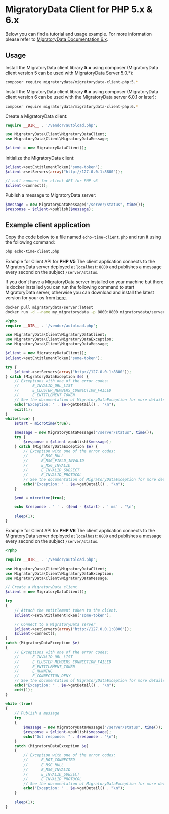 # MigratoryData Client for PHP 5.x & 6.x #

Below you can find a tutorial and usage example. For more information please refer to [MigratoryData Documentation 6.x](https://migratorydata.com/docs/client-api/php/).

## Usage ##
Install the MigratoryData client library **5.x** using composer (MigratoryData client version 5 can be used with MigratoryData Server 5.0.*):

```bash
composer require migratorydata/migratorydata-client-php:5.*
```

Install the MigratoryData client library **6.x** using composer (MigratoryData client version 6 can be used with the MigratoryData server 6.0.1 or later):

```bash
composer require migratorydata/migratorydata-client-php:6.*
```


Create a MigratoryData client:

```php
require __DIR__ . '/vendor/autoload.php';

use MigratoryData\Client\MigratoryDataClient;
use MigratoryData\Client\MigratoryDataMessage;

$client = new MigratoryDataClient(); 
```

Initialize the MigratoryData client:

```php    
$client->setEntitlementToken("some-token");
$client->setServers(array("http://127.0.0.1:8800"));

// call connect for client API for PHP v6
$client->connect();
```
 
Publish a message to MigratoryData server:
 
```php
$message = new MigratoryDataMessage("/server/status", time());
$response = $client->publish($message);
```

## Example client application ##

Copy the code below to a file named `echo-time-client.php` and run it using the following command:

```bash
php echo-time-client.php
```

Example for Client API for **PHP V5**
The client application connects to the MigratoryData server deployed at `localhost:8800` and publishes a message every second on the subject `/server/status`.

If you don't have a MigratoryData server installed on your machine but there is docker installed you can run the following command to start MigratoryData server, otherwise you can download and install the latest version for your os from [here](https://migratorydata.com/downloads/migratorydata-6/).

```bash
docker pull migratorydata/server:latest
docker run -d --name my_migratorydata -p 8800:8800 migratorydata/server:latest
```

```php
<?php
require __DIR__ . '/vendor/autoload.php';

use MigratoryData\Client\MigratoryDataClient;
use MigratoryData\Client\MigratoryDataException;
use MigratoryData\Client\MigratoryDataMessage;

$client = new MigratoryDataClient();
$client->setEntitlementToken("some-token");

try {
    $client->setServers(array("http://127.0.0.1:8800"));
} catch (MigratoryDataException $e) {
	// Exceptions with one of the error codes: 
	//		E_INVALID_URL_LIST
	//		E_CLUSTER_MEMBERS_CONNECTION_FAILED
	//		E_ENTITLEMENT_TOKEN
	// See the documentation of MigratoryDataException for more details
	echo("Exception: " . $e->getDetail() . "\n");
	exit(1);
}
while(true) {
    $start = microtime(true);

    $message = new MigratoryDataMessage("/server/status", time());
    try {
        $response = $client->publish($message);
    } catch (MigratoryDataException $e) {
		// Exception with one of the error codes:
		//		E_MSG_NULL
		//		E_MSG_FIELD_INVALID
		//		E_MSG_INVALID
		//		E_INVALID_SUBJECT
		//		E_INVALID_PROTOCOL
		// See the documentation of MigratoryDataException for more details
		echo("Exception: " . $e->getDetail() . "\n");
    }

    $end = microtime(true);

    echo $response . ' ' . ($end - $start) . ' ms' . "\n";

    sleep(1);
} 
```

Example for Client API for **PHP V6**
The client application connects to the MigratoryData server deployed at `localhost:8800` and publishes a message every second on the subject `/server/status`.

```php
<?php

require __DIR__ . '/vendor/autoload.php';

use MigratoryData\Client\MigratoryDataClient;
use MigratoryData\Client\MigratoryDataException;
use MigratoryData\Client\MigratoryDataMessage;

// Create a MigratoryData client
$client = new MigratoryDataClient();

try 
{
	// Attach the entitlement token to the client.
	$client->setEntitlementToken("some-token");

	// Connect to a MigratoryData server
	$client->setServers(array("http://127.0.0.1:8800"));
	$client->connect();
} 
catch (MigratoryDataException $e) 
{
	// Exceptions with one of the error codes: 
	//		E_INVALID_URL_LIST
	//		E_CLUSTER_MEMBERS_CONNECTION_FAILED
	//		E_ENTITLEMENT_TOKEN
	//		E_RUNNING
	//      E_CONNECTION_DENY
	// See the documentation of MigratoryDataException for more details
	echo("Exception: " . $e->getDetail() . "\n");
	exit(1);
}

while (true) 
{
	// Publish a message
	try 
	{
        $message = new MigratoryDataMessage("/server/status", time());
        $response = $client->publish($message);
		echo("Got response: " . $response . "\n");
	} 
	catch (MigratoryDataException $e) 
	{
		// Exception with one of the error codes:
        //		E_NOT_CONNECTED
		//		E_MSG_NULL
		//		E_MSG_INVALID
		//		E_INVALID_SUBJECT
		//		E_INVALID_PROTOCOL
		// See the documentation of MigratoryDataException for more details
		echo("Exception: " . $e->getDetail() . "\n");
	}
	
	sleep(1);
} 
```